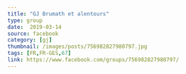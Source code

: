 ```yaml
---
title: "GJ Brumath et alentours"
type: group
date:  2019-03-14
source: facebook
category: [gj]
thumbnail: /images/posts/756982827980797.jpg
tags: [FR,FR-GES,67]
link: https://www.facebook.com/groups/756982827980797/
---
```

